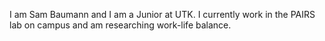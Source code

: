 I am Sam Baumann and I am a Junior at UTK. I currently work in the PAIRS lab on campus and am researching work-life balance.
